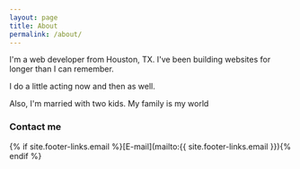 ```yaml
---
layout: page
title: About
permalink: /about/
---
```


I'm a web developer from Houston, TX. I've been building websites for longer
than I can remember.

I do a little acting now and then as well.

Also, I'm married with two kids. My family is my world

### Contact me

{% if site.footer-links.email %}[E-mail](mailto:{{ site.footer-links.email }}){% endif %}
